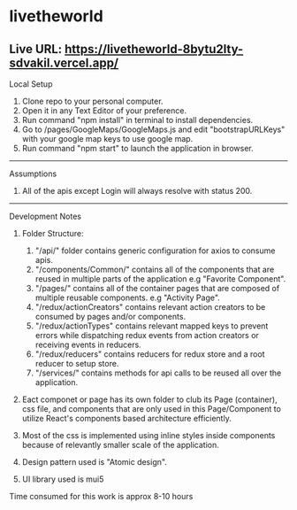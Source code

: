 # livetheworld

Live URL:
	https://livetheworld-8bytu2lty-sdvakil.vercel.app/
------------------------------------------------------------------------------------
Local Setup

1. Clone repo to your personal computer.
2. Open it in any Text Editor of your preference.
3. Run command "npm install" in terminal to install dependencies.
4. Go to /pages/GoogleMaps/GoogleMaps.js and edit "bootstrapURLKeys" with your google map keys to use google map.
4. Run command "npm start" to launch the application in browser. 
------------------------------------------------------------------------------------
Assumptions

1. All of the apis except Login will always resolve with status 200.

------------------------------------------------------------------------------------
Development Notes

1. Folder Structure:
	1. "/api/" folder contains generic configuration for axios to consume apis.
	2. "/components/Common/" contains all of the components that are reused in multiple parts of the application e.g "Favorite Component".
	3. "/pages/" contains all of the container pages that are composed of multiple reusable components. e.g "Activity Page".
	4. "/redux/actionCreators" contains relevant action creators to be consumed by pages and/or components.
	5. "/redux/actionTypes" contains relevant mapped keys to prevent errors while dispatching redux events from action creators or receiving events in reducers.
	6. "/redux/reducers" contains reducers for redux store and a root reducer to setup store.
	7. "/services/" contains methods for api calls to be reused all over the application.

2. Eact componet or page has its own folder to club its Page (container), css file, and components that are only used in this Page/Component to utilize React's 	   components based architecture efficiently.

3. Most of the css is implemented using inline styles inside components because of relevantly smaller scale of the application.

4. Design pattern used is "Atomic design".

5. UI library used is mui5

Time consumed for this work is approx 8-10 hours
